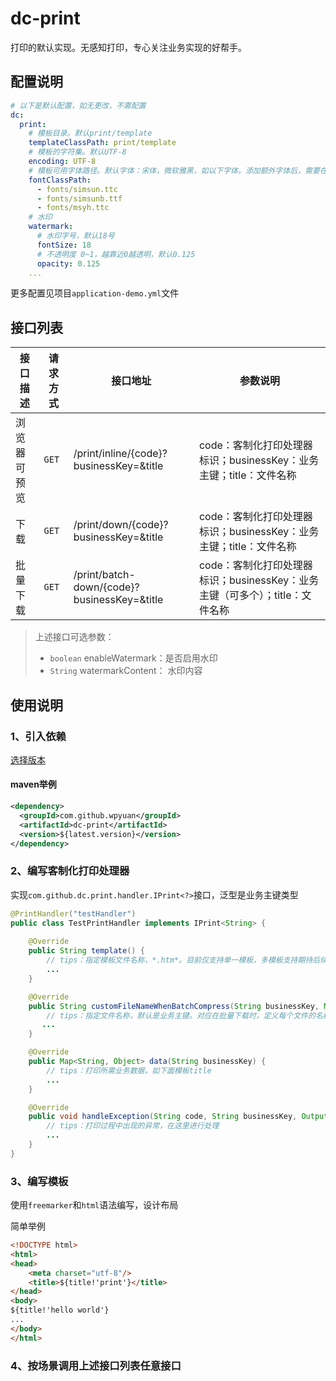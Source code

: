 # dc-print
打印的默认实现。无感知打印，专心关注业务实现的好帮手。

## 配置说明
```yml
# 以下是默认配置，如无更改，不需配置
dc:
  print:
    # 模板目录。默认print/template
    templateClassPath: print/template
    # 模板的字符集。默认UTF-8
    encoding: UTF-8
    # 模板可用字体路径。默认字体：宋体，微软雅黑，如以下字体。添加额外字体后，需要在模板对应使用
    fontClassPath:
      - fonts/simsun.ttc
      - fonts/simsunb.ttf
      - fonts/msyh.ttc
    # 水印
    watermark:
      # 水印字号，默认18号
      fontSize: 18
      # 不透明度 0~1，越靠近0越透明，默认0.125
      opacity: 0.125
    ...
```
更多配置见项目`application-demo.yml`文件

## 接口列表
| 接口描述 | 请求方式 | 接口地址 | 参数说明 |
| --- | --- | ---| ---|
| 浏览器可预览 | `GET` | /print/inline/{code}?businessKey=&title| code：客制化打印处理器标识；businessKey：业务主键；title：文件名称 |
| 下载 | `GET` | /print/down/{code}?businessKey=&title | code：客制化打印处理器标识；businessKey：业务主键；title：文件名称 |
| 批量下载 |`GET`| /print/batch-down/{code}?businessKey=&title| code：客制化打印处理器标识；businessKey：业务主键（可多个）；title：文件名称 |

> 上述接口可选参数：
> - `boolean` enableWatermark：是否启用水印
> - `String`  watermarkContent： 水印内容

## 使用说明
### 1、引入依赖
[选择版本](https://search.maven.org/artifact/com.github.wpyuan/dc-print)

#### maven举例
```xml
<dependency>
  <groupId>com.github.wpyuan</groupId>
  <artifactId>dc-print</artifactId>
  <version>${latest.version}</version>
</dependency>
```
### 2、编写客制化打印处理器

实现`com.github.dc.print.handler.IPrint<?>`接口，泛型是业务主键类型

```java
@PrintHandler("testHandler")
public class TestPrintHandler implements IPrint<String> {
    
    @Override
    public String template() {
        // tips：指定模板文件名称，*.htm*。目前仅支持单一模板，多模板支持期待后续更新
        ...
    }

    @Override
    public String customFileNameWhenBatchCompress(String businessKey, Map<String, Object> data, String defaultFileName) {
        // tips：指定文件名称，默认是业务主键。对应在批量下载时，定义每个文件的名称，在需要自定义时覆盖实现此方法
       ...
    }

    @Override
    public Map<String, Object> data(String businessKey) {
        // tips：打印所需业务数据，如下面模板title
        ...
    }

    @Override
    public void handleException(String code, String businessKey, OutputStream os, Exception e) {
        // tips：打印过程中出现的异常，在这里进行处理
        ...
    }
}
```

### 3、编写模板
使用`freemarker`和`html`语法编写，设计布局

简单举例
```html
<!DOCTYPE html>
<html>
<head>
    <meta charset="utf-8"/>
    <title>${title!'print'}</title>
</head>
<body>
${title!'hello world'}
...
</body>
</html>
```

### 4、按场景调用上述接口列表任意接口